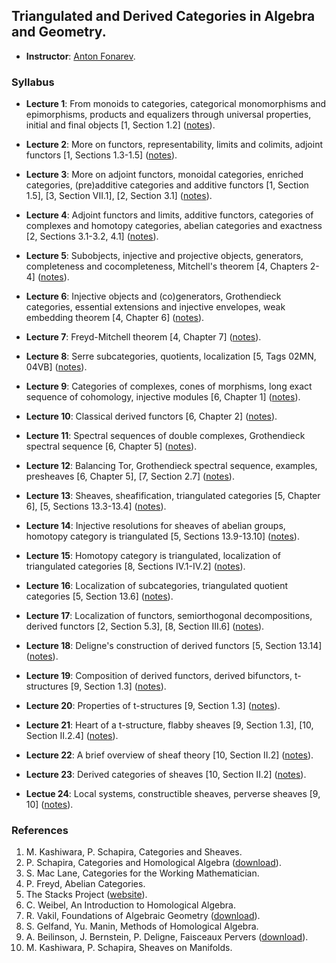 ## Triangulated and Derived Categories in Algebra and Geometry.

- **Instructor**: [Anton Fonarev](https://homepage.mi-ras.ru/~avfonarev/).

### Syllabus

- **Lecture 1**: From monoids to categories, categorical monomorphisms and epimorphisms, products and equalizers through universal properties, initial and final objects [1, Section 1.2] ([notes](././Lecture-1.pdf)).

- **Lecture 2**: More on functors, representability, limits and colimits, adjoint functors [1, Sections 1.3-1.5] ([notes](././Lecture-2.pdf)).

- **Lecture 3**: More on adjoint functors, monoidal categories, enriched categories, (pre)additive categories and additive functors [1, Section 1.5], [3, Section VII.1], [2, Section 3.1] ([notes](././Lecture-3.pdf)).

- **Lecture 4**: Adjoint functors and limits, additive functors, categories of complexes and homotopy categories, abelian categories and exactness [2, Sections 3.1-3.2, 4.1] ([notes](././Lecture-4.pdf)).

- **Lecture 5**: Subobjects, injective and projective objects, generators, completeness and cocompleteness, Mitchell's theorem [4, Chapters 2-4] ([notes](././Lecture-5.pdf)).

- **Lecture 6**: Injective objects and (co)generators, Grothendieck categories, essential extensions and injective envelopes, weak embedding theorem [4, Chapter 6] ([notes](././Lecture-6.pdf)).

- **Lecture 7**: Freyd-Mitchell theorem [4, Chapter 7] ([notes](././Lecture-7.pdf)).

- **Lecture 8**: Serre subcategories, quotients, localization [5, Tags 02MN, 04VB] ([notes](././Lecture-8.pdf)).

- **Lecture 9**: Categories of complexes, cones of morphisms, long exact sequence of cohomology, injective modules [6, Chapter 1] ([notes](././Lecture-9.pdf)).

- **Lecture 10**: Classical derived functors [6, Chapter 2] ([notes](././Lecture-10.pdf)).

- **Lecture 11**: Spectral sequences of double complexes, Grothendieck spectral sequence [6, Chapter 5] ([notes](././Lecture-11.pdf)).

- **Lecture 12**: Balancing Tor, Grothendieck spectral sequence, examples, presheaves [6, Chapter 5], [7, Section 2.7] ([notes](././Lecture-12.pdf)).

- **Lecture 13**: Sheaves, sheafification, triangulated categories [5, Chapter 6], [5, Sections 13.3-13.4] ([notes](././Lecture-13.pdf)).

- **Lecture 14**: Injective resolutions for sheaves of abelian groups, homotopy category is triangulated [5, Sections 13.9-13.10] ([notes](././Lecture-14.pdf)).

- **Lecture 15**: Homotopy category is triangulated, localization of triangulated categories [8, Sections IV.1-IV.2] ([notes](././Lecture-15.pdf)).

- **Lecture 16**: Localization of subcategories, triangulated quotient categories [5, Section 13.6] ([notes](././Lecture-16.pdf)).

- **Lecture 17**: Localization of functors, semiorthogonal decompositions, derived functors [2, Section 5.3], [8, Section III.6] ([notes](././Lecture-17.pdf)).

- **Lecture 18**: Deligne's construction of derived functors [5, Section 13.14] ([notes](././Lecture-18.pdf)).

- **Lecture 19**: Composition of derived functors, derived bifunctors, t-structures [9, Section 1.3] ([notes](././Lecture-19.pdf)).

- **Lecture 20**: Properties of t-structures [9, Section 1.3] ([notes](././Lecture-20.pdf)).

- **Lecture 21**: Heart of a t-structure, flabby sheaves [9, Section 1.3], [10, Section II.2.4] ([notes](././Lecture-21.pdf)).

- **Lecture 22**: A brief overview of sheaf theory [10, Section II.2] ([notes](././Lecture-22.pdf)).

- **Lecture 23**: Derived categories of sheaves [10, Section II.2] ([notes](././Lecture-23.pdf)).

- **Lectue 24**: Local systems, constructible sheaves, perverse sheaves [9, 10] ([notes](././Lecture-24.pdf)).


### References

1. M. Kashiwara, P. Schapira, Categories and Sheaves.
2. P. Schapira, Categories and Homological Algebra ([download](././Schapira.pdf)).
3. S. Mac Lane, Categories for the Working Mathematician.
4. P. Freyd, Abelian Categories.
5. The Stacks Project ([website](https://stacks.math.columbia.edu)).
6. C. Weibel, An Introduction to Homological Algebra.
7. R. Vakil, Foundations of Algebraic Geometry ([download](././Vakil.pdf)).
8. S. Gelfand, Yu. Manin, Methods of Homological Algebra.
9. A. Beilinson, J. Bernstein, P. Deligne, Faisceaux Pervers ([download](././BBD.pdf)).
10. M. Kashiwara, P. Schapira, Sheaves on Manifolds.
